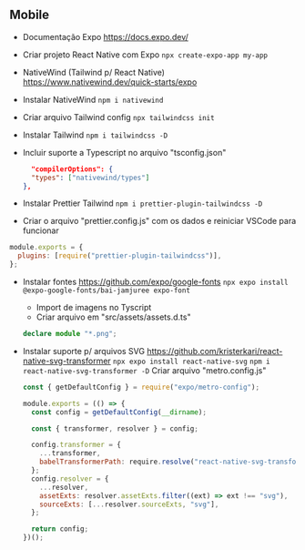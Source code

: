 ## Mobile

- Documentação Expo
  https://docs.expo.dev/

- Criar projeto React Native com Expo
  `npx create-expo-app my-app`

- NativeWind (Tailwind p/ React Native)
  https://www.nativewind.dev/quick-starts/expo

- Instalar NativeWind
  `npm i nativewind`

- Criar arquivo Tailwind config
  `npx tailwindcss init`

- Instalar Tailwind
  `npm i tailwindcss -D`

- Incluir suporte a Typescript no arquivo "tsconfig.json"

  ```json
    "compilerOptions": {
    "types": ["nativewind/types"]
  },
  ```

- Instalar Prettier Tailwind
  `npm i prettier-plugin-tailwindcss -D`

- Criar o arquivo "prettier.config.js" com os dados e reiniciar VSCode para funcionar

```js
module.exports = {
  plugins: [require("prettier-plugin-tailwindcss")],
};
```

- Instalar fontes
  https://github.com/expo/google-fonts
  `npx expo install @expo-google-fonts/bai-jamjuree expo-font`

  - Import de imagens no Tyscript
  - Criar arquivo em "src/assets/assets.d.ts"

  ```ts
  declare module "*.png";
  ```

- Instalar suporte p/ arquivos SVG
  https://github.com/kristerkari/react-native-svg-transformer
  `npx expo install react-native-svg`
  `npm i react-native-svg-transformer -D`
  Criar arquivo "metro.config.js"

  ```js
  const { getDefaultConfig } = require("expo/metro-config");

  module.exports = (() => {
    const config = getDefaultConfig(__dirname);

    const { transformer, resolver } = config;

    config.transformer = {
      ...transformer,
      babelTransformerPath: require.resolve("react-native-svg-transformer"),
    };
    config.resolver = {
      ...resolver,
      assetExts: resolver.assetExts.filter((ext) => ext !== "svg"),
      sourceExts: [...resolver.sourceExts, "svg"],
    };

    return config;
  })();
  ```
